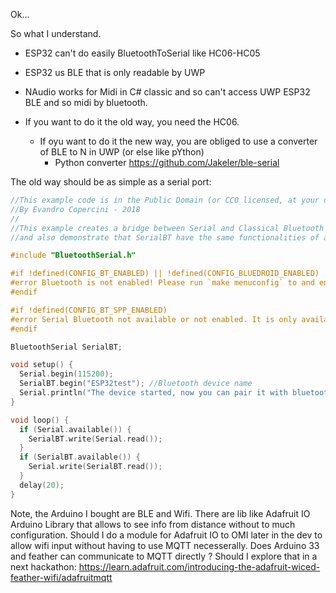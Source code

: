 Ok...

So what I understand.

- ESP32 can't do easily BluetoothToSerial like HC06-HC05
- ESP32 us BLE that is only readable by UWP
- NAudio works for Midi in C# classic and so can't access UWP ESP32 BLE and so midi by bluetooth.

- If you want to do it the old way, you need the HC06.
  - If oyu want to do it the new way, you are obliged to use a converter of BLE to N in UWP (or else like pYthon)
    - Python converter https://github.com/Jakeler/ble-serial



The old way should be as simple as a serial port:
``` cpp
//This example code is in the Public Domain (or CC0 licensed, at your option.)
//By Evandro Copercini - 2018
//
//This example creates a bridge between Serial and Classical Bluetooth (SPP)
//and also demonstrate that SerialBT have the same functionalities of a normal Serial

#include "BluetoothSerial.h"

#if !defined(CONFIG_BT_ENABLED) || !defined(CONFIG_BLUEDROID_ENABLED)
#error Bluetooth is not enabled! Please run `make menuconfig` to and enable it
#endif

#if !defined(CONFIG_BT_SPP_ENABLED)
#error Serial Bluetooth not available or not enabled. It is only available for the ESP32 chip.
#endif

BluetoothSerial SerialBT;

void setup() {
  Serial.begin(115200);
  SerialBT.begin("ESP32test"); //Bluetooth device name
  Serial.println("The device started, now you can pair it with bluetooth!");
}

void loop() {
  if (Serial.available()) {
    SerialBT.write(Serial.read());
  }
  if (SerialBT.available()) {
    Serial.write(SerialBT.read());
  }
  delay(20);
}

```





Note, the Arduino I bought are BLE and Wifi.
There are lib like Adafruit IO Arduino Library that allows to see info from distance without to much configuration.
Should I do a module for Adafruit IO to OMI later in the dev to allow wifi input without having to use MQTT necesserally.
Does Arduino 33 and feather can communicate to MQTT directly ?
Should I explore that in a next hackathon:
https://learn.adafruit.com/introducing-the-adafruit-wiced-feather-wifi/adafruitmqtt
